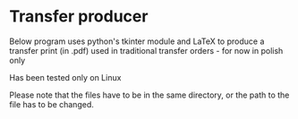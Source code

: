 # Transfer producer

Below program uses python's tkinter module and LaTeX to produce a transfer print (in .pdf) used in traditional transfer orders - for now in polish only

Has been tested only on Linux

Please note that the files have to be in the same directory, or the path to the file has to be changed.
